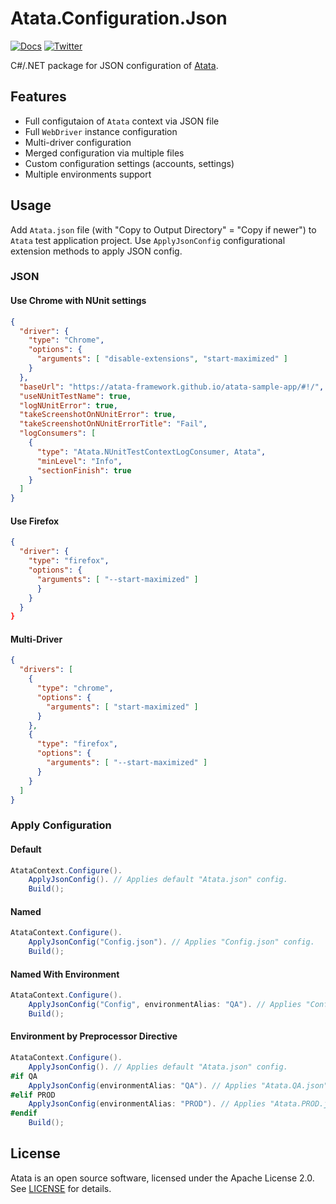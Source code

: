 # Atata.Configuration.Json

[![Docs](https://img.shields.io/badge/docs-Atata_Framework-orange.svg)](https://atata-framework.github.io/)
[![Twitter](https://img.shields.io/badge/follow-@AtataFramework-blue.svg)](https://twitter.com/AtataFramework)

C#/.NET package for JSON configuration of [Atata](https://github.com/atata-framework/atata).

## Features

* Full configutaion of `Atata` context via JSON file
* Full `WebDriver` instance configuration
* Multi-driver configuration
* Merged configuration via multiple files
* Custom configuration settings (accounts, settings)
* Multiple environments support

## Usage

Add `Atata.json` file (with "Copy to Output Directory" = "Copy if newer") to `Atata` test application project.
Use `ApplyJsonConfig` configurational extension methods to apply JSON config.

### JSON

#### Use Chrome with NUnit settings

```json
{
  "driver": {
    "type": "Chrome",
    "options": {
      "arguments": [ "disable-extensions", "start-maximized" ]
    }
  },
  "baseUrl": "https://atata-framework.github.io/atata-sample-app/#!/",
  "useNUnitTestName": true,
  "logNUnitError": true,
  "takeScreenshotOnNUnitError": true,
  "takeScreenshotOnNUnitErrorTitle": "Fail",
  "logConsumers": [
    {
      "type": "Atata.NUnitTestContextLogConsumer, Atata",
      "minLevel": "Info",
      "sectionFinish": true
    }
  ]
}
```

#### Use Firefox

```json
{
  "driver": {
    "type": "firefox",
    "options": {
      "arguments": [ "--start-maximized" ]
      }
    }
  }
}
```

#### Multi-Driver

```json
{
  "drivers": [
    {
      "type": "chrome",
      "options": {
        "arguments": [ "start-maximized" ]
      }
    },
    {
      "type": "firefox",
      "options": {
        "arguments": [ "--start-maximized" ]
      }
    }
  ]
}

```

### Apply Configuration

#### Default
```cs
AtataContext.Configure().
    ApplyJsonConfig(). // Applies default "Atata.json" config.
    Build();
```

#### Named

```cs
AtataContext.Configure().
    ApplyJsonConfig("Config.json"). // Applies "Config.json" config.
    Build();
```

#### Named With Environment

```cs
AtataContext.Configure().
    ApplyJsonConfig("Config", environmentAlias: "QA"). // Applies "Config.QA.json" config.
    Build();
```

#### Environment by Preprocessor Directive

```cs
AtataContext.Configure().
    ApplyJsonConfig(). // Applies default "Atata.json" config.
#if QA
    ApplyJsonConfig(environmentAlias: "QA"). // Applies "Atata.QA.json" for build configuration with "QA" conditional compilation symbol.
#elif PROD
    ApplyJsonConfig(environmentAlias: "PROD"). // Applies "Atata.PROD.json" for build configuration with "PROD" conditional compilation symbol.
#endif
    Build();
```

## License

Atata is an open source software, licensed under the Apache License 2.0. See [LICENSE](LICENSE) for details.